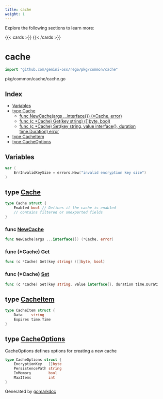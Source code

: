 ```yaml
---
title: cache
weight: 1
---
```

Explore the following sections to learn more:

{{< cards >}}
{{< /cards >}}

<!-- gomarkdoc:embed:start -->

<!-- Code generated by gomarkdoc. DO NOT EDIT -->

# cache

```go
import "github.com/gemini-oss/rego/pkg/common/cache"
```

pkg/common/cache/cache.go

## Index

- [Variables](<#variables>)
- [type Cache](<#Cache>)
  - [func NewCache\(args ...interface\{\}\) \(\*Cache, error\)](<#NewCache>)
  - [func \(c \*Cache\) Get\(key string\) \(\[\]byte, bool\)](<#Cache.Get>)
  - [func \(c \*Cache\) Set\(key string, value interface\{\}, duration time.Duration\) error](<#Cache.Set>)
- [type CacheItem](<#CacheItem>)
- [type CacheOptions](<#CacheOptions>)


## Variables

<a name="ErrInvalidKeySize"></a>

```go
var (
    ErrInvalidKeySize = errors.New("invalid encryption key size")
)
```

<a name="Cache"></a>
## type [Cache](<https://github.com/gemini-oss/rego/blob/main/pkg/common/cache/cache.go#L23-L34>)



```go
type Cache struct {
    Enabled bool // Defines if the cache is enabled
    // contains filtered or unexported fields
}
```

<a name="NewCache"></a>
### func [NewCache](<https://github.com/gemini-oss/rego/blob/main/pkg/common/cache/cache.go#L49>)

```go
func NewCache(args ...interface{}) (*Cache, error)
```



<a name="Cache.Get"></a>
### func \(\*Cache\) [Get](<https://github.com/gemini-oss/rego/blob/main/pkg/common/cache/cache.go#L150>)

```go
func (c *Cache) Get(key string) ([]byte, bool)
```



<a name="Cache.Set"></a>
### func \(\*Cache\) [Set](<https://github.com/gemini-oss/rego/blob/main/pkg/common/cache/cache.go#L113>)

```go
func (c *Cache) Set(key string, value interface{}, duration time.Duration) error
```



<a name="CacheItem"></a>
## type [CacheItem](<https://github.com/gemini-oss/rego/blob/main/pkg/common/cache/cache.go#L36-L39>)



```go
type CacheItem struct {
    Data    string
    Expires time.Time
}
```

<a name="CacheOptions"></a>
## type [CacheOptions](<https://github.com/gemini-oss/rego/blob/main/pkg/common/cache/cache.go#L42-L47>)

CacheOptions defines options for creating a new cache

```go
type CacheOptions struct {
    EncryptionKey   []byte
    PersistencePath string
    InMemory        bool
    MaxItems        int
}
```

Generated by [gomarkdoc](<https://github.com/princjef/gomarkdoc>)


<!-- gomarkdoc:embed:end -->
